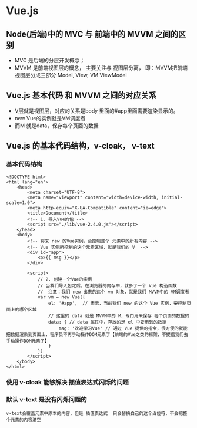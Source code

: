 # Vue.js

## Node(后端)中的 MVC 与 前端中的 MVVM 之间的区别

+ MVC 是后端的分层开发概念；
+ MVVM 是前端视图层的概念， 主要关注与 视图层分离， 即：MVVM把前端视图层分成三部分 Model, View, VM ViewModel

## Vue.js 基本代码 和 MVVM 之间的对应关系
+ V层就是视图层，对应的关系是body 里面的#app里面需要渲染显示的。
+ new Vue的实例就是VM调度者
+ 而M 就是data，保存每个页面的数据

## Vue.js 的基本代码结构，v-cloak， v-text
### 基本代码结构
    <!DOCTYPE html>
    <html lang="en">
        <head>
            <meta charset="UTF-8">
            <meta name="viewport" content="width=device-width, initial-scale=1.0">
            <meta http-equiv="X-UA-Compatible" content="ie=edge">
            <title>Document</title>
            <!-- 1. 导入Vue的包 -->
            <script src="./lib/vue-2.4.0.js"></script>
        </head>
        <body>
            <!-- 将来 new 的Vue实例，会控制这个 元素中的所有内容 -->
            <!-- Vue 实例所控制的这个元素区域，就是我们的 V  -->
            <div id="app">
                <p>{{ msg }}</p>
            </div>

            <script>
                // 2. 创建一个Vue的实例
                // 当我们导入包之后，在浏览器的内存中，就多了一个 Vue 构造函数
                //  注意：我们 new 出来的这个 vm 对象，就是我们 MVVM中的 VM调度者
                var vm = new Vue({
                    el: '#app',  // 表示，当前我们 new 的这个 Vue 实例，要控制页面上的哪个区域
                    // 这里的 data 就是 MVVM中的 M，专门用来保存 每个页面的数据的
                    data: { // data 属性中，存放的是 el 中要用到的数据
                        msg: '欢迎学习Vue' // 通过 Vue 提供的指令，很方便的就能把数据渲染到页面上，程序员不再手动操作DOM元素了【前端的Vue之类的框架，不提倡我们去手动操作DOM元素了】
                    }
                })
            </script>
        </body>
    </html> 


### 使用 v-cloak 能够解决 插值表达式闪烁的问题 
### 默认 v-text 是没有闪烁问题的 
    v-text会覆盖元素中原本的内容，但是 插值表达式  只会替换自己的这个占位符，不会把整个元素的内容清空

    